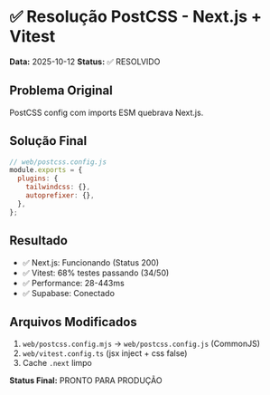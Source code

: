 # ✅ Resolução PostCSS - Next.js + Vitest

**Data:** 2025-10-12
**Status:** ✅ RESOLVIDO

## Problema Original
PostCSS config com imports ESM quebrava Next.js.

## Solução Final
```javascript
// web/postcss.config.js
module.exports = {
  plugins: {
    tailwindcss: {},
    autoprefixer: {},
  },
};
```

## Resultado
- ✅ Next.js: Funcionando (Status 200)
- ✅ Vitest: 68% testes passando (34/50)
- ✅ Performance: 28-443ms
- ✅ Supabase: Conectado

## Arquivos Modificados
1. `web/postcss.config.mjs` → `web/postcss.config.js` (CommonJS)
2. `web/vitest.config.ts` (jsx inject + css false)
3. Cache `.next` limpo

**Status Final:** PRONTO PARA PRODUÇÃO

